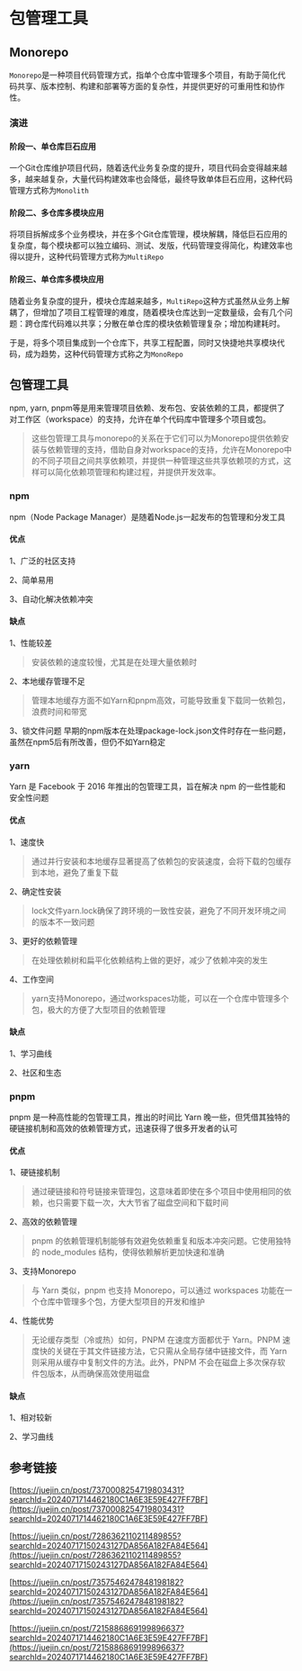 # 包管理工具

## Monorepo

`Monorepo`是一种项目代码管理方式，指单个仓库中管理多个项目，有助于简化代码共享、版本控制、构建和部署等方面的复杂性，并提供更好的可重用性和协作性。

### 演进

#### 阶段一、单仓库巨石应用
一个Git仓库维护项目代码，随着迭代业务复杂度的提升，项目代码会变得越来越多，越来越复杂，大量代码构建效率也会降低，最终导致单体巨石应用，这种代码管理方式称为`Monolith`

#### 阶段二、多仓库多模块应用
将项目拆解成多个业务模块，并在多个Git仓库管理，模块解耦，降低巨石应用的复杂度，每个模块都可以独立编码、测试、发版，代码管理变得简化，构建效率也得以提升，这种代码管理方式称为`MultiRepo`

#### 阶段三、单仓库多模块应用
随着业务复杂度的提升，模块仓库越来越多，`MultiRepo`这种方式虽然从业务上解耦了，但增加了项目工程管理的难度，随着模块仓库达到一定数量级，会有几个问题：跨仓库代码难以共享；分散在单仓库的模块依赖管理复杂；增加构建耗时。

于是，将多个项目集成到一个仓库下，共享工程配置，同时又快捷地共享模块代码，成为趋势，这种代码管理方式称之为`MonoRepo`

## 包管理工具

npm, yarn, pnpm等是用来管理项目依赖、发布包、安装依赖的工具，都提供了对工作区（workspace）的支持，允许在单个代码库中管理多个项目或包。

> 这些包管理工具与monorepo的关系在于它们可以为Monorepo提供依赖安装与依赖管理的支持，借助自身对workspace的支持，允许在Monorepo中的不同子项目之间共享依赖项，并提供一种管理这些共享依赖项的方式，这样可以简化依赖项管理和构建过程，并提供开发效率。

### npm
npm（Node Package Manager）是随着Node.js一起发布的包管理和分发工具

#### 优点
1、广泛的社区支持

2、简单易用

3、自动化解决依赖冲突

#### 缺点
1、性能较差
> 安装依赖的速度较慢，尤其是在处理大量依赖时

2、本地缓存管理不足
> 管理本地缓存方面不如Yarn和pnpm高效，可能导致重复下载同一依赖包，浪费时间和带宽

3、锁文件问题
早期的npm版本在处理package-lock.json文件时存在一些问题，虽然在npm5后有所改善，但仍不如Yarn稳定

### yarn
Yarn 是 Facebook 于 2016 年推出的包管理工具，旨在解决 npm 的一些性能和安全性问题

#### 优点
1、速度快
> 通过并行安装和本地缓存显著提高了依赖包的安装速度，会将下载的包缓存到本地，避免了重复下载

2、确定性安装
> lock文件yarn.lock确保了跨环境的一致性安装，避免了不同开发环境之间的版本不一致问题

3、更好的依赖管理
> 在处理依赖树和扁平化依赖结构上做的更好，减少了依赖冲突的发生

4、工作空间
> yarn支持Monorepo，通过workspaces功能，可以在一个仓库中管理多个包，极大的方便了大型项目的依赖管理

#### 缺点

1、学习曲线

2、社区和生态

### pnpm
pnpm 是一种高性能的包管理工具，推出的时间比 Yarn 晚一些，但凭借其独特的硬链接机制和高效的依赖管理方式，迅速获得了很多开发者的认可

#### 优点
1、硬链接机制
> 通过硬链接和符号链接来管理包，这意味着即使在多个项目中使用相同的依赖，也只需要下载一次，大大节省了磁盘空间和下载时间

2、高效的依赖管理
> pnpm 的依赖管理机制能够有效避免依赖重复和版本冲突问题。它使用独特的 node_modules 结构，使得依赖解析更加快速和准确

3、支持Monorepo
> 与 Yarn 类似，pnpm 也支持 Monorepo，可以通过 workspaces 功能在一个仓库中管理多个包，方便大型项目的开发和维护

4、性能优势
> 无论缓存类型（冷或热）如何，PNPM 在速度方面都优于 Yarn。PNPM 速度快的关键在于其文件链接方法，它只需从全局存储中链接文件，而 Yarn 则采用从缓存中复制文件的方法。此外，PNPM 不会在磁盘上多次保存软件包版本，从而确保高效使用磁盘

#### 缺点

1、相对较新

2、学习曲线


## 参考链接
[https://juejin.cn/post/7370008254719803431?searchId=2024071714462180C1A6E3E59E427FF7BF](https://juejin.cn/post/7370008254719803431?searchId=2024071714462180C1A6E3E59E427FF7BF)

[https://juejin.cn/post/7286362110211489855?searchId=20240717150243127DA856A182FA84E564](https://juejin.cn/post/7286362110211489855?searchId=20240717150243127DA856A182FA84E564)

[https://juejin.cn/post/7357546247848198182?searchId=20240717150243127DA856A182FA84E564](https://juejin.cn/post/7357546247848198182?searchId=20240717150243127DA856A182FA84E564)

[https://juejin.cn/post/7215886869199896637?searchId=2024071714462180C1A6E3E59E427FF7BF](https://juejin.cn/post/7215886869199896637?searchId=2024071714462180C1A6E3E59E427FF7BF)